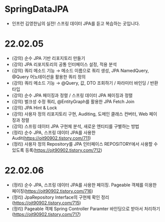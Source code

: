 # SpringDataJPA
- 인프런 김영한님의 실전! 스프링 데이터 JPA를 듣고 복습하는 곳입니다.


# 22.02.05
- (강의) 순수 JPA 기반 리포지토리 만들기
- (강의) JPA 리포지토리의 공통 인터페이스 설정, 적용 분석
- (강의) 쿼리 메소드 기능 → 메소드 이름으로 쿼리 생성, JPA NamedQuery, @Query 어노테이션을 활용한 쿼리 정의
- (강의) 쿼리 메소드 기능 → @Query, 값, DTO 조회하기 / 파라미터 바인딩 / 반환타입
- (강의) 순수 JPA 페이징과 정렬 / 스프링 데이터 JPA 페이징과 정렬
- (강의) 벌크성 수정 쿼리, @EntityGraph를 활용한 JPA Fetch Join
- (강의) JPA Hint & Lock
- (강의) 사용자 정의 리포지토리 구현, Auditing, 도메인 클래스 컨버터, Web 페이징과 정렬
- (강의) 스프링 데이터 JPA 구현체 분석, 새로운 엔티티를 구별하는 방법 
- (정리) 순수 JPA, 스프링 데이터 JPA를 사용한 Audit(https://ojt90902.tistory.com/711)
- (정리) 사용자 정의 Repository를 JPA 인터페이스 REPOSITORY에서 사용할 수 있도록 등록(https://ojt90902.tistory.com/712)

# 22.02.06

- (정리) 순수 JPA, 스프링 데이터 JPA를 사용한 페이징. Pageable 객체를 이용한 페이징(https://ojt90902.tistory.com/716)
- (정리) JpaRepository Interface의 구현체 확인 정리(https://ojt90902.tistory.com/715)
- (정리) Pageable 객체 Spring Controller Paramter 바인딩으로 받아서 처리하기 (https://ojt90902.tistory.com/717)
